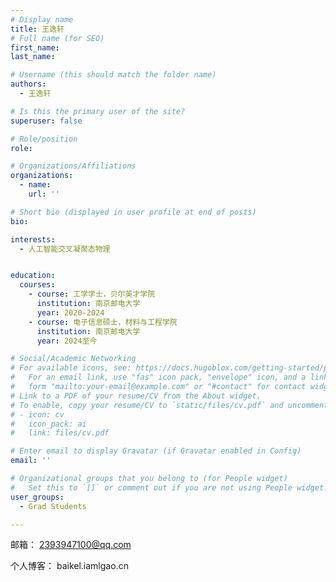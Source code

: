 ```yaml
---
# Display name
title: 王逸轩
# Full name (for SEO)
first_name: 
last_name: 

# Username (this should match the folder name)
authors:
  - 王逸轩

# Is this the primary user of the site?
superuser: false

# Role/position
role: 

# Organizations/Affiliations
organizations:
  - name: 
    url: ''

# Short bio (displayed in user profile at end of posts)
bio: 

interests:
  - 人工智能交叉凝聚态物理


education:
  courses:
    - course: 工学学士，贝尔英才学院
      institution: 南京邮电大学
      year: 2020-2024
    - course: 电子信息硕士，材料与工程学院
      institution: 南京邮电大学
      year: 2024至今

# Social/Academic Networking
# For available icons, see: https://docs.hugoblox.com/getting-started/page-builder/#icons
#   For an email link, use "fas" icon pack, "envelope" icon, and a link in the
#   form "mailto:your-email@example.com" or "#contact" for contact widget.
# Link to a PDF of your resume/CV from the About widget.
# To enable, copy your resume/CV to `static/files/cv.pdf` and uncomment the lines below.
# - icon: cv
#   icon_pack: ai
#   link: files/cv.pdf

# Enter email to display Gravatar (if Gravatar enabled in Config)
email: ''

# Organizational groups that you belong to (for People widget)
#   Set this to `[]` or comment out if you are not using People widget.
user_groups:
  - Grad Students

---
```

邮箱： 
2393947100@qq.com

个人博客：
baikel.iamlgao.cn





